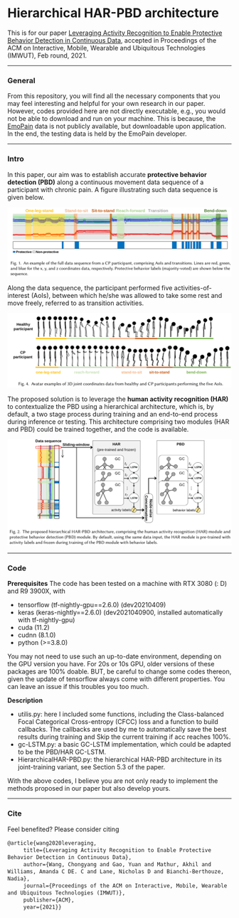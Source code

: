 # Hierarchical HAR-PBD architecture
This is for our paper 
[Leveraging Activity Recognition to Enable Protective Behavior Detection in Continuous Data](https://arxiv.org/abs/2011.01776),
accepted in Proceedings of the ACM on Interactive, Mobile, Wearable and Ubiquitous Technologies (IMWUT), Feb round, 2021.

***

### General
From this repository, you will find all the necessary components that you may feel interesting and helpful for your own research in our paper.
However, codes provided here are not directly executable, e.g., you would not be able to download and run on your machine.
This is because, the [EmoPain](https://ieeexplore.ieee.org/abstract/document/7173007/) data is not publicly available, but downloadable upon application.
In the end, the testing data is held by the EmoPain developer.

***

### Intro
In this paper, our aim was to establish accurate **protective behavior detection (PBD)** along a continuous movement data sequence of a participant with chronic pain. A figure illustrating such data sequence is given below.

![alt text](/assets/sequence.png "The continuous data sequence of a participant")

Along the data sequence, the participant performed five activities-of-interest (AoIs), between which he/she was allowed to take some rest and move freely, referred to as transition activities.

![alt text](/assets/avatars.png "Avatar examples of a participant within the data sequence")

The proposed solution is to leverage the **human activity recognition (HAR)** to contextualize the PBD using a hierarchical architecture, which is, by default, a two stage process during training and an end-to-end process during inference or testing. This architecture comprising two modules (HAR and PBD) could be trained together, and the code is available.

![alt text](/assets/HAR-PBD.png "Overview of the hierarchical HAR-PBD architecture")

***

### Code
**Prerequisites**
The code has been tested on a machine with RTX 3080 (: D) and R9 3900X, with
- tensorflow (tf-nightly-gpu==2.6.0) (dev20210409)
- keras (keras-nightly==2.6.0) (dev2021040900, installed automatically with tf-nightly-gpu)
- cuda (11.2)
- cudnn (8.1.0)
- python (>=3.8.0)

You may not need to use such an up-to-date environment, depending on the GPU version you have.
For 20s or 10s GPU, older versions of these packages are 100% doable. BUT, be careful to change some codes thereon, given the update of tensorflow always come with different properties. You can leave an issue if this troubles you too much.

**Description**

- utilis.py: here I included some functions, including the Class-balanced Focal Categorical Cross-entropy (CFCC) loss and a function to build callbacks. The callbacks are used by me to automatically save the best results during training and Skip the current training if acc reaches 100%. 
- gc-LSTM.py: a basic GC-LSTM implementation, which could be adapted to be the PBD/HAR GC-LSTM.
- HierarchicalHAR-PBD.py: the hierarchical HAR-PBD architecture in its joint-training variant, see Section 5.3 of the paper.

With the above codes, I believe you are not only ready to implement the methods proposed in our paper but also develop yours.

***

### Cite
Feel benefited?
Please consider citing

    @article{wang2020leveraging,
	     title={Leveraging Activity Recognition to Enable Protective Behavior Detection in Continuous Data},
	     author={Wang, Chongyang and Gao, Yuan and Mathur, Akhil and Williams, Amanda C DE. C and Lane, Nicholas D and Bianchi-Berthouze, Nadia},
	     journal={Proceedings of the ACM on Interactive, Mobile, Wearable and Ubiquitous Technologies (IMWUT)},
	     publisher={ACM},
	     year={2021}}
